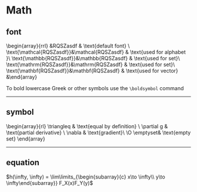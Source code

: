 # Math

## font

\begin{array}{rrl}
&RQSZasdf & \text{default font}  \\
\text{\mathcal{RQSZasdf}}&\mathcal{RQSZasdf} & \text{used for alphabet }\\
\text{\mathbb{RQSZasdf}}&\mathbb{RQSZasdf} &  \text{used for set}\\
\text{\mathrm{RQSZasdf}}&\mathrm{RQSZasdf} &  \text{used for set}\\
\text{\mathbf{RQSZasdf}}&\mathbf{RQSZasdf} &  \text{used for vector}
&\end{array}

To bold lowercase Greek or other symbols use the `\boldsymbol` command

---
## symbol

\begin{array}{rl}
\triangleq & \text{equal by definition}  \\
\partial g & \text{partial derivative}   \\
\nabla     & \text{gradient}\\
\O \emptyset& \text{empty set}
\end{array}

---
## equation
$h(\infty, \infty) = \lim\limits_{\begin{subarray}{c}
x\to \infty\\
y\to \infty\end{subarray}} F_X(x)F_Y(y)$


